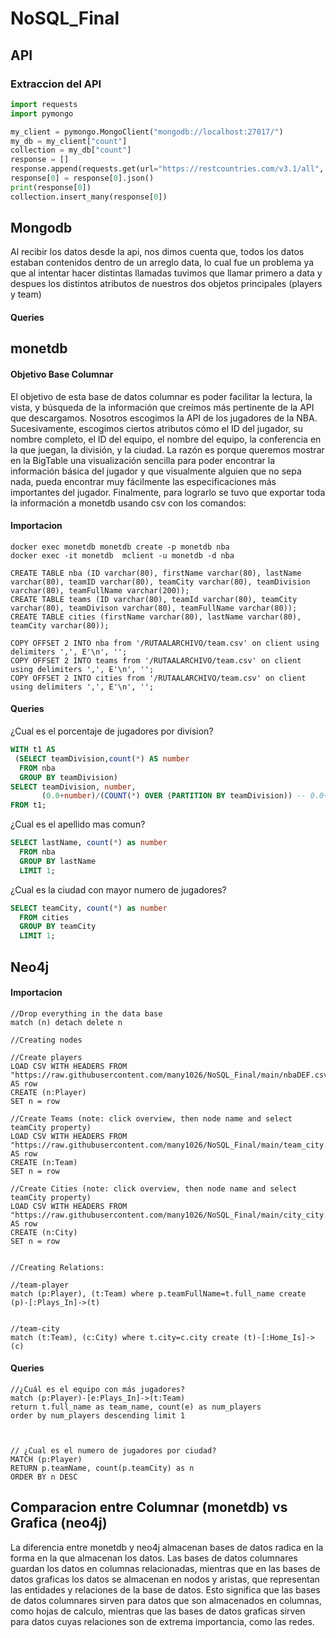 # NoSQL_Final

## API

### Extraccion del API

```python
import requests
import pymongo

my_client = pymongo.MongoClient("mongodb://localhost:27017/")
my_db = my_client["count"]
collection = my_db["count"]
response = []
response.append(requests.get(url="https://restcountries.com/v3.1/all", headers={'User-Agent':'Custom'}))
response[0] = response[0].json()
print(response[0])
collection.insert_many(response[0])
```

## Mongodb
Al recibir los datos desde la api, nos dimos cuenta que, todos los datos estaban contenidos dentro de un arreglo data, lo cual fue un problema ya que al intentar hacer distintas llamadas tuvimos que llamar primero a data y despues los distintos atributos de nuestros dos objetos principales (players y team)


#### Queries


## monetdb
#### Objetivo Base Columnar
El objetivo de esta base de datos columnar es poder facilitar la lectura, la vista, y búsqueda de la información que creímos más pertinente de la API que descargamos. Nosotros escogimos la API de los jugadores de la NBA. Sucesivamente, escogimos ciertos atributos cómo el ID del jugador, su nombre completo, el ID del equipo, el nombre del equipo, la conferencia en la que juegan, la división, y la ciudad. La razón es porque queremos mostrar en la BigTable una visualización sencilla para poder encontrar la información básica del jugador y que visualmente alguien que no sepa nada, pueda encontrar muy fácilmente las especificaciones más importantes del jugador. Finalmente, para lograrlo se tuvo que exportar toda la información a monetdb  usando csv con los comandos:

#### Importacion

```
docker exec monetdb monetdb create -p monetdb nba
docker exec -it monetdb  mclient -u monetdb -d nba

CREATE TABLE nba (ID varchar(80), firstName varchar(80), lastName varchar(80), teamID varchar(80), teamCity varchar(80), teamDivision varchar(80), teamFullName varchar(200));
CREATE TABLE teams (ID varchar(80), teamId varchar(80), teamCity varchar(80), teamDivison varchar(80), teamFullName varchar(80));
CREATE TABLE cities (firstName varchar(80), lastName varchar(80), teamCity varchar(80));

COPY OFFSET 2 INTO nba from '/RUTAALARCHIVO/team.csv' on client using delimiters ',', E'\n', '';
COPY OFFSET 2 INTO teams from '/RUTAALARCHIVO/team.csv' on client using delimiters ',', E'\n', '';
COPY OFFSET 2 INTO cities from '/RUTAALARCHIVO/team.csv' on client using delimiters ',', E'\n', '';
```
#### Queries

¿Cual es el porcentaje de jugadores por division?

```SQL
WITH t1 AS 
 (SELECT teamDivision,count(*) AS number 
  FROM nba
  GROUP BY teamDivision)
SELECT teamDivision, number, 
       (0.0+number)/(COUNT(*) OVER (PARTITION BY teamDivision)) -- 0.0+ es para no hacer division integer
FROM t1;
```

¿Cual es el apellido mas comun?
```SQL
SELECT lastName, count(*) as number
  FROM nba
  GROUP BY lastName
  LIMIT 1;
```

¿Cual es la ciudad con mayor numero de jugadores?

```SQL
SELECT teamCity, count(*) as number
  FROM cities
  GROUP BY teamCity
  LIMIT 1;
```

## Neo4j

#### Importacion

```Cypher
//Drop everything in the data base
match (n) detach delete n

//Creating nodes

//Create players
LOAD CSV WITH HEADERS FROM "https://raw.githubusercontent.com/many1026/NoSQL_Final/main/nbaDEF.csv" AS row
CREATE (n:Player)
SET n = row

//Create Teams (note: click overview, then node name and select teamCity property)
LOAD CSV WITH HEADERS FROM "https://raw.githubusercontent.com/many1026/NoSQL_Final/main/team_city.csv" AS row
CREATE (n:Team)
SET n = row

//Create Cities (note: click overview, then node name and select teamCity property)
LOAD CSV WITH HEADERS FROM "https://raw.githubusercontent.com/many1026/NoSQL_Final/main/city_city.csv" AS row
CREATE (n:City)
SET n = row


//Creating Relations:

//team-player
match (p:Player), (t:Team) where p.teamFullName=t.full_name create (p)-[:Plays_In]->(t)


//team-city
match (t:Team), (c:City) where t.city=c.city create (t)-[:Home_Is]->(c)
```

#### Queries
```Cypher
//¿Cuál es el equipo con más jugadores?
match (p:Player)-[e:Plays_In]->(t:Team)
return t.full_name as team_name, count(e) as num_players
order by num_players descending limit 1
```
```Cypher
```
```Cypher
```

```Cypher
// ¿Cual es el numero de jugadores por ciudad?
MATCH (p:Player)
RETURN p.teamName, count(p.teamCity) as n
ORDER BY n DESC
```


## Comparacion entre Columnar (monetdb) vs Grafica (neo4j)

La diferencia entre monetdb y neo4j almacenan bases de datos radica en la forma en la que almacenan los datos. Las bases de datos columnares guardan los datos en columnas relacionadas, mientras que en las bases de datos graficas los datos se almacenan en nodos y aristas, que representan las entidades y relaciones de la base de datos. Esto significa que las bases de datos columnares sirven para datos que son almacenados en columnas, como hojas de calculo, mientras que las bases de datos graficas sirven para datos cuyas relaciones son de extrema importancia, como las redes.
